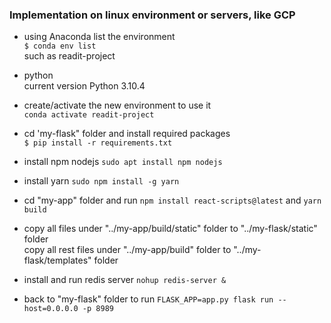 ### Implementation on linux environment or servers, like GCP

- using Anaconda
list the environment\
`$ conda env list`\
such as readit-project

- python\
current version Python 3.10.4

- create/activate the new environment to use it\
  `conda activate readit-project`

- cd 'my-flask" folder and install required packages\
`$ pip install -r requirements.txt`

- install npm nodejs 
 `sudo apt install npm nodejs`

- install yarn 
`sudo npm install -g yarn`

- cd "my-app" folder and run 
`npm install react-scripts@latest` and  `yarn build`

- copy all files under "../my-app/build/static" folder to "../my-flask/static" folder\
copy all rest files under "../my-app/build" folder to "../my-flask/templates" folder


- install and run redis server
`nohup redis-server &`

- back  to "my-flask" folder to run 
`FLASK_APP=app.py flask run --host=0.0.0.0 -p 8989`

